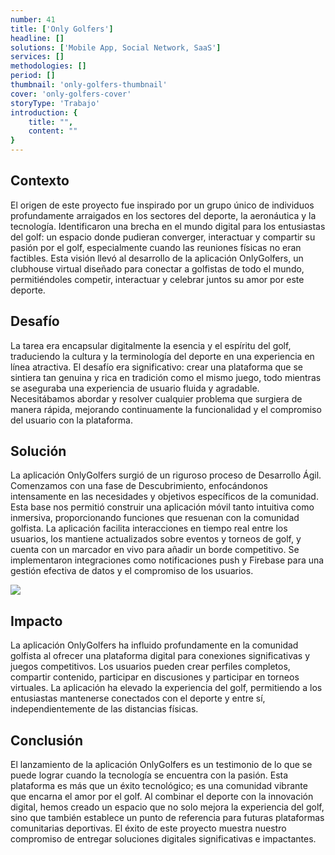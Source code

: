 ```yaml
---
number: 41
title: ['Only Golfers']
headline: []
solutions: ['Mobile App, Social Network, SaaS']
services: []
methodologies: []
period: []
thumbnail: 'only-golfers-thumbnail' 
cover: 'only-golfers-cover'
storyType: 'Trabajo' 
introduction: {
    title: "",
    content: ""
}
---
```



## Contexto

El origen de este proyecto fue inspirado por un grupo único de individuos profundamente arraigados en los sectores del deporte, la aeronáutica y la tecnología. Identificaron una brecha en el mundo digital para los entusiastas del golf: un espacio donde pudieran converger, interactuar y compartir su pasión por el golf, especialmente cuando las reuniones físicas no eran factibles. Esta visión llevó al desarrollo de la aplicación OnlyGolfers, un clubhouse virtual diseñado para conectar a golfistas de todo el mundo, permitiéndoles competir, interactuar y celebrar juntos su amor por este deporte.

## Desafío

La tarea era encapsular digitalmente la esencia y el espíritu del golf, traduciendo la cultura y la terminología del deporte en una experiencia en línea atractiva. El desafío era significativo: crear una plataforma que se sintiera tan genuina y rica en tradición como el mismo juego, todo mientras se aseguraba una experiencia de usuario fluida y agradable. Necesitábamos abordar y resolver cualquier problema que surgiera de manera rápida, mejorando continuamente la funcionalidad y el compromiso del usuario con la plataforma.

## Solución

La aplicación OnlyGolfers surgió de un riguroso proceso de Desarrollo Ágil. Comenzamos con una fase de Descubrimiento, enfocándonos intensamente en las necesidades y objetivos específicos de la comunidad. Esta base nos permitió construir una aplicación móvil tanto intuitiva como inmersiva, proporcionando funciones que resuenan con la comunidad golfista. La aplicación facilita interacciones en tiempo real entre los usuarios, los mantiene actualizados sobre eventos y torneos de golf, y cuenta con un marcador en vivo para añadir un borde competitivo. Se implementaron integraciones como notificaciones push y Firebase para una gestión efectiva de datos y el compromiso de los usuarios.

![](/work/only-golfers-figure-1.jpg)

## Impacto

La aplicación OnlyGolfers ha influido profundamente en la comunidad golfista al ofrecer una plataforma digital para conexiones significativas y juegos competitivos. Los usuarios pueden crear perfiles completos, compartir contenido, participar en discusiones y participar en torneos virtuales. La aplicación ha elevado la experiencia del golf, permitiendo a los entusiastas mantenerse conectados con el deporte y entre sí, independientemente de las distancias físicas.

## Conclusión

El lanzamiento de la aplicación OnlyGolfers es un testimonio de lo que se puede lograr cuando la tecnología se encuentra con la pasión. Esta plataforma es más que un éxito tecnológico; es una comunidad vibrante que encarna el amor por el golf. Al combinar el deporte con la innovación digital, hemos creado un espacio que no solo mejora la experiencia del golf, sino que también establece un punto de referencia para futuras plataformas comunitarias deportivas. El éxito de este proyecto muestra nuestro compromiso de entregar soluciones digitales significativas e impactantes.